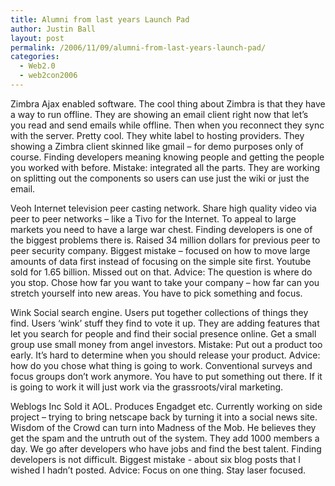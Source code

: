 ```yaml
---
title: Alumni from last years Launch Pad
author: Justin Ball
layout: post
permalink: /2006/11/09/alumni-from-last-years-launch-pad/
categories:
  - Web2.0
  - web2con2006
---
```


Zimbra
Ajax enabled software. The cool thing about Zimbra is that they have a way to run offline. They are showing an email client right now that let’s you read and send emails while offline. Then when you reconnect they sync with the server. Pretty cool. They white label to hosting providers. They showing a Zimbra client skinned like gmail – for demo purposes only of course. Finding developers meaning knowing people and getting the people you worked with before. Mistake: integrated all the parts. They are working on splitting out the components so users can use just the wiki or just the email.

Veoh
Internet television peer casting network. Share high quality video via peer to peer networks – like a Tivo for the Internet. To appeal to large markets you need to have a large war chest. Finding developers is one of the biggest problems there is. Raised 34 million dollars for previous peer to peer security company. Biggest mistake – focused on how to move large amounts of data first instead of focusing on the simple site first. Youtube sold for 1.65 billion. Missed out on that. Advice: The question is where do you stop. Chose how far you want to take your company – how far can you stretch yourself into new areas. You have to pick something and focus.

Wink
Social search engine. Users put together collections of things they find. Users ‘wink’ stuff they find to vote it up. They are adding features that let you search for people and find their social presence online. Get a small group use small money from angel investors. Mistake: Put out a product too early. It’s hard to determine when you should release your product. Advice: how do you chose what thing is going to work. Conventional surveys and focus groups don’t work anymore. You have to put something out there. If it is going to work it will just work via the grassroots/viral marketing.

Weblogs Inc
Sold it AOL. Produces Engadget etc. Currently working on side project – trying to bring netscape back by turning it into a social news site. Wisdom of the Crowd can turn into Madness of the Mob. He believes they get the spam and the untruth out of the system. They add 1000 members a day. We go after developers who have jobs and find the best talent. Finding developers is not difficult. Biggest mistake - about six blog posts that I wished I hadn’t posted. Advice: Focus on one thing. Stay laser focused.